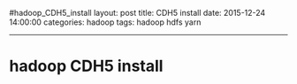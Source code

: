 #hadoop_CDH5_install
layout: post
title: CDH5 install
date: 2015-12-24 14:00:00
categories:  hadoop
tags: 
 hadoop
 hdfs
 yarn
		
---

# hadoop CDH5 install
